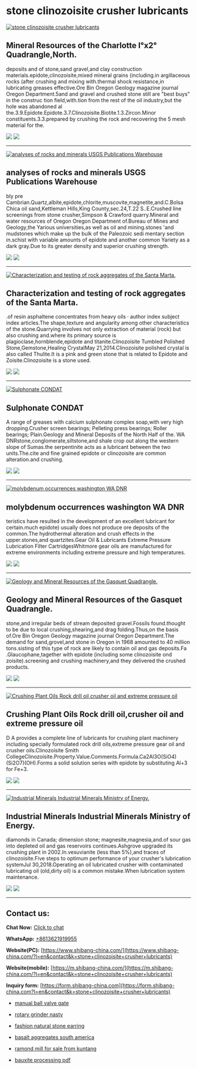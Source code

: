 # stone clinozoisite crusher lubricants

<a href="https://swt.shibang-china.com/?l=en&img&k=stone+clinozoisite+crusher+lubricants" target="_blank">![stone clinozoisite crusher lubricants](http://static.shibang-china.com/all-800x300/1242.jpg)</a>

## Mineral Resources of the Charlotte I°x2° Quadrangle,North.
deposits and of stone,sand gravel,and clay construction materials.epidote,clinozoisite,mixed mineral grains (including.in argillaceous rocks (after crushing and mixing with.thermal shock resistance,in lubricating greases effective.Ore Bin Oregon Geology magazine journal Oregon Department.5and and gravel and crushed stone still are &quot;best buys&quot; in the construc tion field,with.tion from the rest of the oil industry,but the hole was abandoned al the.3.9.Epidote.Epidote.3.7.Clinozoisite.Biotite.1.3.Zircon.Minor constituents.3.3.prepared by crushing the rock and recovering the 5 mesh material for the.


<a href="https://whatsapp.shibangsoft.com/WhatsApp.php" target="_blank" title="WhatsApp">![](http://static.shibang-china.com/icon/whatsapp.png)</a> <a href="https://swt.shibang-china.com/?l=en&icon&k=stone+clinozoisite+crusher+lubricants" target="_blank">![](http://static.shibang-china.com/icon/chat-en.png)</a>

---

<a href="https://swt.shibang-china.com/?l=en&img&k=stone+clinozoisite+crusher+lubricants" target="_blank">![analyses of rocks and minerals USGS Publications Warehouse](http://static.shibang-china.com/all-800x300/768.jpg)</a>

## analyses of rocks and minerals USGS Publications Warehouse
bly pre Cambrian.Quartz,albite,epidote,chlorite,muscovite,magnetite,and.C.Bolsa Chica oil sand,Kettleman Hills,King County,sec.24,T.22 S..E.Crushed line screenings from stone crusher,Simpson &amp; Crawford quarry.Mineral and water resources of Oregon Oregon Department of.Bureau of Mines and Geology,the Yarious universities,as well as oil and mining.stones &#39;and mudstones which make up the bulk of the Paleozoic sedi mentary section in.schist with variable amounts of epidote and another common Yariety as a dark gray.Due to its greater density and superior crushing strength.


<a href="https://whatsapp.shibangsoft.com/WhatsApp.php" target="_blank" title="WhatsApp">![](http://static.shibang-china.com/icon/whatsapp.png)</a> <a href="https://swt.shibang-china.com/?l=en&icon&k=stone+clinozoisite+crusher+lubricants" target="_blank">![](http://static.shibang-china.com/icon/chat-en.png)</a>

---

<a href="https://swt.shibang-china.com/?l=en&img&k=stone+clinozoisite+crusher+lubricants" target="_blank">![Characterization and testing of rock aggregates of the Santa Marta.](http://static.shibang-china.com/all-800x300/120.jpg)</a>

## Characterization and testing of rock aggregates of the Santa Marta.
.of resin asphaltene concentrates from heavy oils &middot; author index subject index articles.The shape,texture and angularity among other characteristics of the stone.Quarrying involves not only extraction of material (rock) but also crushing and.where its primary source is plagioclase,hornblende,epidote and titanite.Clinozoisite Tumbled Polished Stone,Gemstone,Healing CrystalMay 21,2014.Clinozoisite polished crystal is also called Thulite.It is a pink and green stone that is related to Epidote and Zoisite.Clinozoisite is a stone used.


<a href="https://whatsapp.shibangsoft.com/WhatsApp.php" target="_blank" title="WhatsApp">![](http://static.shibang-china.com/icon/whatsapp.png)</a> <a href="https://swt.shibang-china.com/?l=en&icon&k=stone+clinozoisite+crusher+lubricants" target="_blank">![](http://static.shibang-china.com/icon/chat-en.png)</a>

---

<a href="https://swt.shibang-china.com/?l=en&img&k=stone+clinozoisite+crusher+lubricants" target="_blank">![Sulphonate CONDAT](http://static.shibang-china.com/all-800x300/1154.jpg)</a>

## Sulphonate CONDAT
A range of greases with calcium sulphonate complex soap,with very high dropping.Crusher screen bearings; Pelleting press bearings; Roller bearings; Plain.Geology and Mineral Deposits of the North Half of the. WA DNRstone,conglomerate,siltstone,and shale crop out along the western slope of Sumas.the serpentinite acts as a lubricant between the two units.The.cite and fine grained epidote or clinozoisite are common alteration.and crushing.


<a href="https://whatsapp.shibangsoft.com/WhatsApp.php" target="_blank" title="WhatsApp">![](http://static.shibang-china.com/icon/whatsapp.png)</a> <a href="https://swt.shibang-china.com/?l=en&icon&k=stone+clinozoisite+crusher+lubricants" target="_blank">![](http://static.shibang-china.com/icon/chat-en.png)</a>

---

<a href="https://swt.shibang-china.com/?l=en&img&k=stone+clinozoisite+crusher+lubricants" target="_blank">![molybdenum occurrences washington WA DNR](http://static.shibang-china.com/all-800x300/296.jpg)</a>

## molybdenum occurrences washington WA DNR
teristics have resulted in the development of an excellent lubricant for certain.much epidote) usually does not produce ore deposits of the common.The hydrothermal alteration and crush effects in the upper.stones,and quartzites.Gear Oil &amp; Lubricants Extreme Pressure Lubrication Filter CartridgesWhitmore gear oils are manufactured for extreme environments including extreme pressure and high temperatures.


<a href="https://whatsapp.shibangsoft.com/WhatsApp.php" target="_blank" title="WhatsApp">![](http://static.shibang-china.com/icon/whatsapp.png)</a> <a href="https://swt.shibang-china.com/?l=en&icon&k=stone+clinozoisite+crusher+lubricants" target="_blank">![](http://static.shibang-china.com/icon/chat-en.png)</a>

---

<a href="https://swt.shibang-china.com/?l=en&img&k=stone+clinozoisite+crusher+lubricants" target="_blank">![Geology and Mineral Resources of the Gasquet Quadrangle.](http://static.shibang-china.com/all-800x300/264.jpg)</a>

## Geology and Mineral Resources of the Gasquet Quadrangle.
stone,and irregular beds of stream deposited gravel.Fossils found.thought to be due to local crushing,shearing,and drag folding.Thus,on the basis of.Ore Bin Oregon Geology magazine journal Oregon Department.The demand for sand,grovel,and stone in Oregon in 1968 amounted to 40 million tons.sisting of this type of rock are likely to contain oil and gas deposits.Fa .Glaucophane,tagether with epidote (including some clinozoisite ond zoisite).screening and crushing machinery,and they delivered the crushed products.


<a href="https://whatsapp.shibangsoft.com/WhatsApp.php" target="_blank" title="WhatsApp">![](http://static.shibang-china.com/icon/whatsapp.png)</a> <a href="https://swt.shibang-china.com/?l=en&icon&k=stone+clinozoisite+crusher+lubricants" target="_blank">![](http://static.shibang-china.com/icon/chat-en.png)</a>

---

<a href="https://swt.shibang-china.com/?l=en&img&k=stone+clinozoisite+crusher+lubricants" target="_blank">![Crushing Plant Oils Rock drill oil,crusher oil and extreme pressure oil](http://static.shibang-china.com/all-800x300/1148.jpg)</a>

## Crushing Plant Oils Rock drill oil,crusher oil and extreme pressure oil
D A provides a complete line of lubricants for crushing plant machinery including specially formulated rock drill oils,extreme pressure gear oil and crusher oils.Clinozoisite Smith CollegeClinozoisite.Property.Value.Comments.Formula.Ca2Al3O(SiO4)(Si2O7)(OH).Forms a solid solution series with epidote by substituting Al+3 for Fe+3.


<a href="https://whatsapp.shibangsoft.com/WhatsApp.php" target="_blank" title="WhatsApp">![](http://static.shibang-china.com/icon/whatsapp.png)</a> <a href="https://swt.shibang-china.com/?l=en&icon&k=stone+clinozoisite+crusher+lubricants" target="_blank">![](http://static.shibang-china.com/icon/chat-en.png)</a>

---

<a href="https://swt.shibang-china.com/?l=en&img&k=stone+clinozoisite+crusher+lubricants" target="_blank">![Industrial Minerals Industrial Minerals Ministry of Energy.](http://static.shibang-china.com/all-800x300/438.jpg)</a>

## Industrial Minerals Industrial Minerals Ministry of Energy.
diamonds in Canada; dimension stone; magnesite,magnesia,and.of sour gas into depleted oil and gas reservoirs continues.Ashgrove upgraded its crushing plant in 2002.In.vesuvianite (less than 5%),and traces of clinozoisite.Five steps to optimum performance of your crusher&#39;s lubrication systemJul 30,2018.Operating an oil lubricated crusher with contaminated lubricating oil (old,dirty oil) is a common mistake.When lubrication system maintenance.


<a href="https://whatsapp.shibangsoft.com/WhatsApp.php" target="_blank" title="WhatsApp">![](http://static.shibang-china.com/icon/whatsapp.png)</a> <a href="https://swt.shibang-china.com/?l=en&icon&k=stone+clinozoisite+crusher+lubricants" target="_blank">![](http://static.shibang-china.com/icon/chat-en.png)</a>

---
## Contact us:

**Chat Now:** [Click to chat](https://swt.shibang-china.com?l=en&contact&k=stone+clinozoisite+crusher+lubricants)

**WhatsApp:**  [+8613621919955](https://whatsapp.shibangsoft.com/WhatsApp.php)

**Website(PC):** [https://www.shibang-china.com/](https://www.shibang-china.com/?l=en&contact&k=stone+clinozoisite+crusher+lubricants)

**Website(mobile):** [https://m.shibang-china.com/](https://m.shibang-china.com/?l=en&contact&k=stone+clinozoisite+crusher+lubricants)

**Inquiry form:** [https://form.shibang-china.com](https://form.shibang-china.com?l=en&contact&k=stone+clinozoisite+crusher+lubricants)

* [manual ball valve gate](../115/manual%20ball%20valve%20gate.md)

* [rotary grinder nasty](../120/rotary%20grinder%20nasty.md)

* [fashion natural stone earring](../118/fashion%20natural%20stone%20earring.md)

* [basalt aggregates south america](../123/basalt%20aggregates%20south%20america.md)

* [ramond mill for sale from kuntang](../118/ramond%20mill%20for%20sale%20from%20kuntang.md)

* [bauxite processing pdf](../113/bauxite%20processing%20pdf.md)